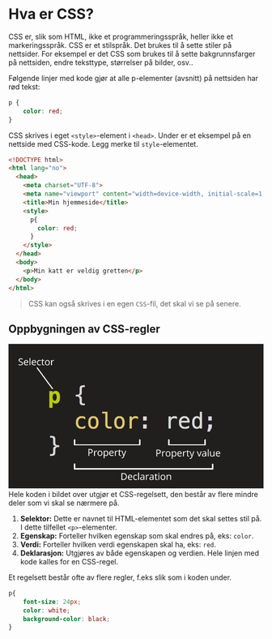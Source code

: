# Hva er CSS?

CSS er, slik som HTML, ikke et programmeringsspråk, heller ikke et markeringsspråk.
CSS er et stilspråk.
Det brukes til å sette stiler på nettsider.
For eksempel er det CSS som brukes til å sette bakgrunnsfarger på nettsiden, endre teksttype, størrelser på bilder, osv..

Følgende linjer med kode gjør at alle p-elementer (avsnitt) på nettsiden har rød tekst:

```CSS
p {
    color: red;
}
```

CSS skrives i eget `<style>`-element i  `<head>`.
Under er et eksempel på en nettside med CSS-kode. Legg merke til `style`-elementet.
```HTML
<!DOCTYPE html>
<html lang="no">
  <head>
    <meta charset="UTF-8">
    <meta name="viewport" content="width=device-width, initial-scale=1.0">
    <title>Min hjemmeside</title>
    <style>
      p{
        color: red;
      }
    </style>
  </head>
  <body>
    <p>Min katt er veldig gretten</p>
  </body>
</html>
```

> CSS kan også skrives i en egen `CSS`-fil, det skal vi se på senere.

## Oppbygningen av CSS-regler

![Et CSS-regelsett](css-regel.png)  
Hele koden i bildet over utgjør et CSS-regelsett, den består av flere mindre deler som vi skal se nærmere på.

1. **Selektor:** Dette er navnet til HTML-elementet som det skal settes stil på. I dette tilfellet `<p>`-elementer.
2. **Egenskap:** Forteller hvilken egenskap som skal endres på, eks: `color`.
3. **Verdi:** Forteller hvilken verdi egenskapen skal ha, eks: `red`.
4. **Deklarasjon:** Utgjøres av både egenskapen og verdien. Hele linjen med kode kalles for en CSS-regel.

Et regelsett består ofte av flere regler, f.eks slik som i koden under.

```CSS
p{
    font-size: 24px;
    color: white;
    background-color: black;
}
```
